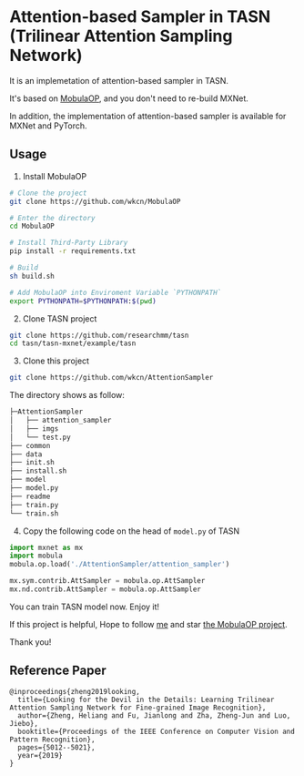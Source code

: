 # Attention-based Sampler in TASN (Trilinear Attention Sampling Network)

It is an implemetation of attention-based sampler in TASN. 

It's based on [MobulaOP](https://github.com/wkcn/mobulaop), and you don't need to re-build MXNet.

In addition, the implementation of attention-based sampler is available for MXNet and PyTorch.

## Usage
1. Install MobulaOP
```bash
# Clone the project
git clone https://github.com/wkcn/MobulaOP

# Enter the directory
cd MobulaOP

# Install Third-Party Library
pip install -r requirements.txt

# Build
sh build.sh

# Add MobulaOP into Enviroment Variable `PYTHONPATH`
export PYTHONPATH=$PYTHONPATH:$(pwd)
```

2. Clone TASN project
```bash
git clone https://github.com/researchmm/tasn
cd tasn/tasn-mxnet/example/tasn
```

3. Clone this project
```bash
git clone https://github.com/wkcn/AttentionSampler
```
The directory shows as follow:
```bash
├─AttentionSampler
│   ├── attention_sampler
│   ├── imgs
│   └── test.py
├── common
├── data
├── init.sh
├── install.sh
├── model
├── model.py
├── readme
├── train.py
└── train.sh
```

4. Copy the following code on the head of `model.py` of TASN 
```python
import mxnet as mx
import mobula
mobula.op.load('./AttentionSampler/attention_sampler')

mx.sym.contrib.AttSampler = mobula.op.AttSampler
mx.nd.contrib.AttSampler = mobula.op.AttSampler
```

You can train TASN model now. Enjoy it!

If this project is helpful, Hope to follow [me](https://github.com/wkcn) and star [the MobulaOP project](https://github.com/wkcn/mobulaop).

Thank you!


Reference Paper
---------------
```
@inproceedings{zheng2019looking,
  title={Looking for the Devil in the Details: Learning Trilinear Attention Sampling Network for Fine-grained Image Recognition},
  author={Zheng, Heliang and Fu, Jianlong and Zha, Zheng-Jun and Luo, Jiebo},
  booktitle={Proceedings of the IEEE Conference on Computer Vision and Pattern Recognition},
  pages={5012--5021},
  year={2019}
}
```
